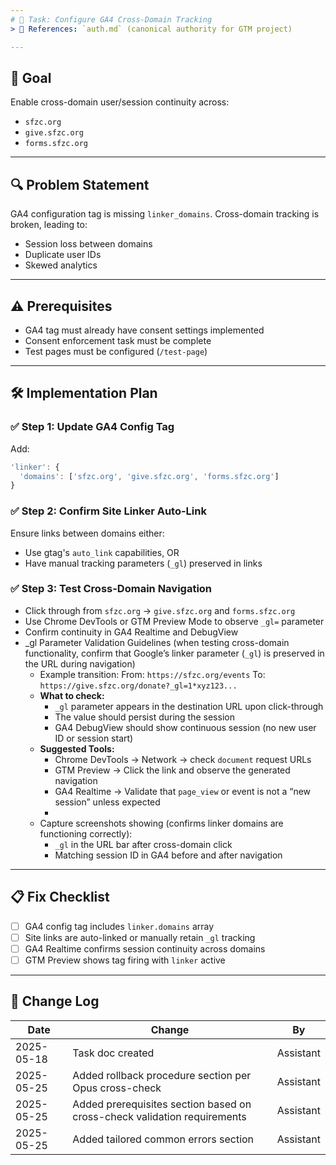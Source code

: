 ```yaml
---
# 📌 Task: Configure GA4 Cross-Domain Tracking
> 📎 References: `auth.md` (canonical authority for GTM project)

---
```


## 🎯 Goal
Enable cross-domain user/session continuity across:
- `sfzc.org`
- `give.sfzc.org`
- `forms.sfzc.org`

---

## 🔍 Problem Statement
GA4 configuration tag is missing `linker_domains`. Cross-domain tracking is broken, leading to:
- Session loss between domains
- Duplicate user IDs
- Skewed analytics

---

## ⚠️ Prerequisites

- GA4 tag must already have consent settings implemented
- Consent enforcement task must be complete
- Test pages must be configured (`/test-page`)

---

## 🛠️ Implementation Plan

### ✅ Step 1: Update GA4 Config Tag

Add:
```javascript
'linker': {
  'domains': ['sfzc.org', 'give.sfzc.org', 'forms.sfzc.org']
}
```

### ✅ Step 2: Confirm Site Linker Auto-Link
Ensure links between domains either:
- Use gtag's `auto_link` capabilities, OR
- Have manual tracking parameters (`_gl`) preserved in links

### ✅ Step 3: Test Cross-Domain Navigation
- Click through from `sfzc.org` → `give.sfzc.org` and `forms.sfzc.org`
- Use Chrome DevTools or GTM Preview Mode to observe `_gl=` parameter
- Confirm continuity in GA4 Realtime and DebugView
- _gl Parameter Validation Guidelines (when testing cross-domain functionality, confirm that Google’s linker parameter (`_gl`) is preserved in the URL during navigation)
  - Example transition:
     From: `https://sfzc.org/events`
     To: `https://give.sfzc.org/donate?_gl=1*xyz123...`
  - **What to check:**
    - `_gl` parameter appears in the destination URL upon click-through
    - The value should persist during the session
    - GA4 DebugView should show continuous session (no new user ID or session start)
  - **Suggested Tools:**
    - Chrome DevTools → Network → check `document` request URLs
    - GTM Preview → Click the link and observe the generated navigation
    - GA4 Realtime → Validate that `page_view` or event is not a “new session” unless expected
    - 
  - Capture screenshots showing (confirms linker domains are functioning correctly):
    - `_gl` in the URL bar after cross-domain click
    - Matching session ID in GA4 before and after navigation

---

## 📋 Fix Checklist
- [ ] GA4 config tag includes `linker.domains` array
- [ ] Site links are auto-linked or manually retain `_gl` tracking
- [ ] GA4 Realtime confirms session continuity across domains
- [ ] GTM Preview shows tag firing with `linker` active

---

## 🔄 Change Log
| Date       | Change                                                | By         |
|------------|-------------------------------------------------------|------------|
| 2025-05-18 | Task doc created                                       | Assistant  |
| 2025-05-25 | Added rollback procedure section per Opus cross-check | Assistant  |
| 2025-05-25 | Added prerequisites section based on cross-check validation requirements | Assistant  |
| 2025-05-25 | Added tailored common errors section                  | Assistant  |

